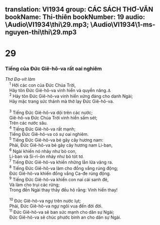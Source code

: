 translation: VI1934
group: CÁC SÁCH THƠ-VĂN
bookName: Thi-thiên 
bookNumber: 19
audio: \Audio\VI1934\thi\29.mp3; \Audio\VI1934\1-ms-nguyen-thi\thi\29.mp3
-------

<div class="title"><h1>29</h1><h3>Tiếng của Đức Giê-hô-va rất oai nghiêm</h3><i>Thơ Đa-vít làm</i></div>
<span class="verse thi_29_1"> <sup>1</sup> Hỡi các con của Đức Chúa Trời, <br/> Hãy tôn Đức Giê-hô-va vinh hiển và quyền năng.<a data-toggle="tooltip" data-placement="bottom" title="Thi 96:7-9">⚓</a><br/></span>
<span class="verse thi_29_2"> <sup>2</sup> Hãy tôn Đức Giê-hô-va vinh hiển xứng đáng cho danh Ngài; <br/> Hãy mặc trang sức thánh mà thờ lạy Đức Giê-hô-va. <br/> <br/></span>
<span class="verse thi_29_3"> <sup>3</sup> Tiếng Đức Giê-hô-va dội trên các nước; <br/> Giê-hô-va Đức Chúa Trời vinh hiển sấm sét; <br/> Trên các nước sâu. <br/></span>
<span class="verse thi_29_4"> <sup>4</sup> Tiếng Đức Giê-hô-va rất mạnh; <br/> Tiếng Đức Giê-hô-va có sự oai nghiêm. <br/></span>
<span class="verse thi_29_5"> <sup>5</sup> Tiếng Đức Giê-hô-va bẻ gãy cây hương nam: <br/> Phải, Đức Giê-hô-va bẻ gãy cây hương nam Li-ban, <br/></span>
<span class="verse thi_29_6"> <sup>6</sup> Ngài khiến nó nhảy như bò con, <br/> Li-ban và Si-ri-ôn nhảy như bò tót tơ. <br/></span>
<span class="verse thi_29_7"> <sup>7</sup> Tiếng Đức Giê-hô-va khiến những lằn lửa văng ra. <br/></span>
<span class="verse thi_29_8"> <sup>8</sup> Tiếng Đức Giê-hô-va làm cho đồng vắng rúng động; <br/> Đức Giê-hô-va khiến đồng vắng Ca-đe rúng động. <br/></span>
<span class="verse thi_29_9"> <sup>9</sup> Tiếng Đức Giê-hô-va khiến con nai cái sanh đẻ, <br/> Và làm cho trụi các rừng; <br/> Trong đền Ngài thay thảy đều hô rằng: Vinh hiển thay! <br/> <br/></span>
<span class="verse thi_29_10"> <sup>10</sup> Đức Giê-hô-va ngự trên nước lụt; <br/> Phải, Đức Giê-hô-va ngự ngôi vua đến đời đời. <br/></span>
<span class="verse thi_29_11"> <sup>11</sup> Đức Giê-hô-va sẽ ban sức mạnh cho dân sự Ngài; <br/> Đức Giê-hô-va sẽ chúc phước bình an cho dân sự Ngài. <br/></span>
